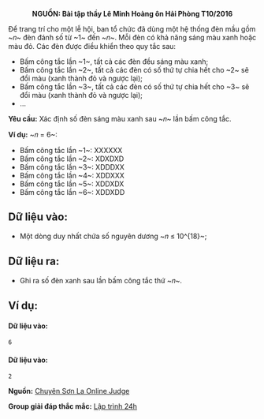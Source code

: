 **<center>NGUỒN: Bài tập thầy Lê Minh Hoàng ôn Hải Phòng T10/2016</center>**

Để trang trí cho một lễ hội, ban tổ chức đã dùng một hệ thống đèn mầu gồm ~𝑛~ đèn đánh số từ ~1~ đến ~𝑛~. Mỗi đèn có khả năng sáng màu xanh hoặc màu đỏ. Các đèn được điều khiển theo quy tắc sau:
- Bấm công tắc lần ~1~, tất cả các đèn đều sáng màu xanh;
- Bấm công tắc lần ~2~, tất cả các đèn có số thứ tự chia hết cho ~2~ sẽ đổi màu (xanh thành đỏ và ngược lại);
- Bấm công tắc lần ~3~, tất cả các đèn có số thứ tự chia hết cho ~3~ sẽ đổi màu (xanh thành đỏ và ngược lại);
- …

**Yêu cầu:** Xác định số đèn sáng màu xanh sau ~𝑛~ lần bấm công tắc.

**Ví dụ:** ~𝑛 = 6~:
- Bấm công tắc lần ~1~: XXXXXX
- Bấm công tắc lần ~2~: XDXDXD
- Bấm công tắc lần ~3~: XDDDXX
- Bấm công tắc lần ~4~: XDDXXX
- Bấm công tắc lần ~5~: XDDXDX
- Bấm công tắc lần ~6~: XDDXDD

## Dữ liệu vào:
- Một dòng duy nhất chứa số nguyên dương ~𝑛 ≤ 10^{18}~;

## Dữ liệu ra:
- Ghi ra số đèn xanh sau lần bấm công tắc thứ ~𝑛~.

## Ví dụ:
#### Dữ liệu vào:
```
6
```

#### Dữ liệu vào:
```
2
```
**Nguồn:** [Chuyên Sơn La Online Judge](http://csloj.ddns.net/)

**Group giải đáp thắc mắc:** [Lập trình 24h](https://www.facebook.com/groups/1386904321519984)